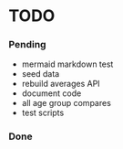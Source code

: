 # TODO

### Pending

- mermaid markdown test
- seed data
- rebuild averages API
- document code
- all age group compares
- test scripts

### Done
